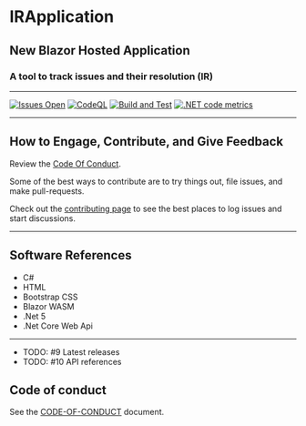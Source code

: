 # IRApplication

## New Blazor Hosted Application

### A tool to track issues and their resolution (IR)

****

[![Issues Open](https://img.shields.io/github/issues/mpaulosky/IRApplication.svg?style=flat-square&logo=github)](https://github.com/mpaulosky/IRApplication/issues) [![CodeQL](https://github.com/mpaulosky/IRApplication/actions/workflows/codeql-analysis.yml/badge.svg?branch=main)](https://github.com/mpaulosky/IRApplication/actions/workflows/codeql-analysis.yml) [![Build and Test](https://github.com/mpaulosky/IRApplication/actions/workflows/IRApplication.yaml/badge.svg)](https://github.com/mpaulosky/IRApplication/actions/workflows/IRApplication.yaml) [![.NET code metrics](https://github.com/mpaulosky/IRApplication/actions/workflows/code-metrics.yml/badge.svg)](https://github.com/mpaulosky/IRApplication/actions/workflows/code-metrics.yml)

****

## How to Engage, Contribute, and Give Feedback

Review the [Code Of Conduct](./CODE-OF-CONDUCT.md).

Some of the best ways to contribute are to try things out, file issues, and make pull-requests.

Check out the [contributing page](./Contributing.md) to see the best places to log issues and start discussions.

****

## Software References

* C#
* HTML
* Bootstrap CSS
* Blazor WASM
* .Net 5
* .Net Core Web Api

****

* TODO: #9 Latest releases
* TODO: #10 API references

## Code of conduct

See the [CODE-OF-CONDUCT](./CODE-OF-CONDUCT.md) document.
